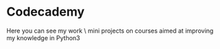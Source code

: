 # Codecademy
Here you can see my work \ mini projects on courses aimed at improving my knowledge in Python3
